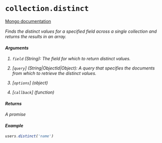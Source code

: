 # `collection.distinct`

[Mongo documentation <i class="fa fa-external-link" style="position: relative; top: 2px;" />](http://mongodb.github.io/node-mongodb-native/3.2/api/Collection.html#distinct)

Finds the distinct values for a specified field across a single collection and returns the results in an array.

#### Arguments

1. `field` *(String)*: The field for which to return distinct values.

2. [`query`] *(String|ObjectId|Object)*: A query that specifies the documents from which to retrieve the distinct values.

3. [`options`] *(object)*

4. [`callback`] *(function)*

#### Returns

A promise

#### Example

```js
users.distinct('name')
```
